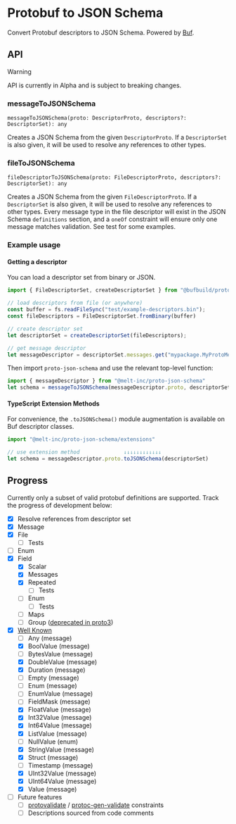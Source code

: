 # Protobuf to JSON Schema

Convert Protobuf descriptors to JSON Schema. Powered by [Buf](https://buf.build/).

## API

> [!WARNING]
> API is currently in Alpha and is subject to breaking changes.

### messageToJSONSchema
`messageToJSONSchema(proto: DescriptorProto, descriptors?: DescriptorSet): any`

Creates a JSON Schema from the given `DescriptorProto`. If a `DescriptorSet` is also given, it will be used to resolve any references to other types.

### fileToJSONSchema
`fileDescriptorToJSONSchema(proto: FileDescriptorProto, descriptors?: DescriptorSet): any`

Creates a JSON Schema from the given `FileDescriptorProto`. If a `DescriptorSet` is also given, it will be used to resolve any references to other types. Every message type in the file descriptor will exist in the JSON Schema `definitions` section, and a `oneOf` constraint will ensure only one message matches validation. See test for some examples.

### Example usage
#### Getting a descriptor
You can load a descriptor set from binary or JSON.
```ts
import { FileDescriptorSet, createDescriptorSet } from "@bufbuild/protobuf";

// load descriptors from file (or anywhere)
const buffer = fs.readFileSync("test/example-descriptors.bin");
const fileDescriptors = FileDescriptorSet.fromBinary(buffer)

// create descriptor set
let descriptorSet = createDescriptorSet(fileDescriptors);

// get message descriptor
let messageDescriptor = descriptorSet.messages.get("mypackage.MyProtoMessage")
```

Then import `proto-json-schema` and use the relevant top-level function:

```ts
import { messageDescriptor } from "@melt-inc/proto-json-schema"
let schema = messageToJSONSchema(messageDescriptor.proto, descriptorSet)
```


#### TypeScript Extension Methods

For convenience, the `.toJSONSchema()` module augmentation is available on Buf descriptor classes.

```ts
import "@melt-inc/proto-json-schema/extensions"

// use extension method              ↓↓↓↓↓↓↓↓↓↓↓↓
let schema = messageDescriptor.proto.toJSONSchema(descriptorSet)
```


## Progress
Currently only a subset of valid protobuf definitions are supported. Track the progress of development below:

- [x] Resolve references from descriptor set
- [x] Message
- [x] File
    - [ ] Tests
- [ ] Enum
- [x] Field
    - [x] Scalar
    - [x] Messages
    - [x] Repeated
        - [ ] Tests
    - [ ] Enum
        - [ ] Tests
    - [ ] Maps
    - [ ] Group ([deprecated in proto3](https://protobuf.dev/reference/protobuf/proto2-spec/#group_field))
- [x] [Well Known](https://protobuf.dev/reference/protobuf/google.protobuf/)
    - [ ] Any (message)
    - [x] BoolValue (message)
    - [ ] BytesValue (message)
    - [x] DoubleValue (message)
    - [x] Duration (message)
    - [ ] Empty (message)
    - [ ] Enum (message)
    - [ ] EnumValue (message)
    - [ ] FieldMask (message)
    - [x] FloatValue (message)
    - [x] Int32Value (message)
    - [x] Int64Value (message)
    - [x] ListValue (message)
    - [ ] NullValue (enum)
    - [x] StringValue (message)
    - [x] Struct (message)
    - [ ] Timestamp (message)
    - [x] UInt32Value (message)
    - [x] UInt64Value (message)
    - [x] Value (message)
- [ ] Future features
    - [ ] [protovalidate](https://github.com/bufbuild/protovalidate) / [protoc-gen-validate](https://github.com/bufbuild/protoc-gen-validate) constraints
    - [ ] Descriptions sourced from code comments
